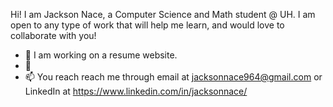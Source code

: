 Hi! I am Jackson Nace, a Computer Science and Math student @ UH.
I am open to any type of work that will help me learn, and would love to collaborate with you!

- 🔭 I am working on a resume website.
- 🌱 
- 📫 You reach reach me through email at jacksonnace964@gmail.com or LinkedIn at https://www.linkedin.com/in/jacksonnace/


